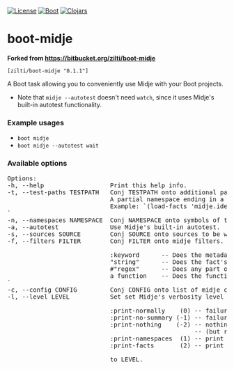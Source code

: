 [![License](http://img.shields.io/badge/license-LGPL-blue.svg?style=flat)](https://www.gnu.org/licenses/lgpl-3.0.en.html#content)
[![Boot](https://img.shields.io/badge/boot-2.0.0-ECC42F.svg?style=flat)](http://boot-clj.com/) [![Clojars](https://img.shields.io/badge/clojars-0.1.1-blue.svg?style=flat)](https://clojars.org/zilti/boot-midje)

boot-midje
==========

**Forked from https://bitbucket.org/zilti/boot-midje**

`[zilti/boot-midje "0.1.1"]`

A Boot task allowing you to conveniently use Midje with your Boot projects.

- Note that `midje --autotest` doesn't need `watch`, since it uses Midje's built-in autotest functionality.

### Example usages

- `boot midje`
- `boot midje --autotest wait`

### Available options

<pre>
Options:
-h, --help                  Print this help info.
-t, --test-paths TESTPATH   Conj TESTPATH onto additional paths where the test files reside (analogous to :source-paths).
                            A partial namespace ending in a '*' will load all sub-namespaces.
                            Example: `(load-facts 'midje.ideas.*)`
`
-n, --namespaces NAMESPACE  Conj NAMESPACE onto symbols of the namespaces to run tests in.
-a, --autotest              Use Midje's built-in autotest.
-s, --sources SOURCE        Conj SOURCE onto sources to be watched by autotest; both filenames and directory names are accepted.
-f, --filters FILTER        Conj FILTER onto midje filters. Only facts matching one or more of the arguments are loaded. The filter arguments are:

                            :keyword      -- Does the metadata have a truthy value for the keyword?
                            "string"      -- Does the fact's name contain the given string? 
                            #"regex"      -- Does any part of the fact's name match the regex?
                            a function    -- Does the function return a truthy value when given the fact's metadata?
`
-c, --config CONFIG         Conj CONFIG onto list of midje config files.
-l, --level LEVEL           Set set Midje's verbosity level using one of the following options:

                            :print-normally    (0) -- failures and a summary.
                            :print-no-summary (-1) -- failures only.
                            :print-nothing    (-2) -- nothing is printed.
                                                   -- (but return value can be checked)
                            :print-namespaces  (1) -- print the namespace for each group of facts.
                            :print-facts       (2) -- print fact descriptions in addition to namespaces.

                            to LEVEL.
</pre>
